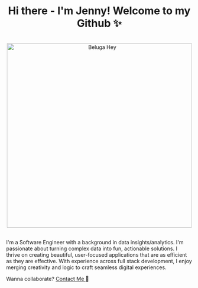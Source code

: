<h1 align="center" >Hi there - I'm Jenny! Welcome to my Github ✨ </h1> 
<br>
<div align="center">
  <img src="https://i.giphy.com/media/v1.Y2lkPTc5MGI3NjExaGhzb2RoN21zdTFhMmRueWJjd3M0Y3phcmo1MGJpZzhxdzViZzc1aSZlcD12MV9pbnRlcm5hbF9naWZfYnlfaWQmY3Q9Zw/FaKV1cVKlVRxC/giphy.gif" alt="Beluga Hey" width="500">
</div>

<br>

<p>
I'm a Software Engineer with a background in data insights/analytics. I'm passionate about turning complex data into fun, actionable solutions. I thrive on creating beautiful, user-focused applications that are as efficient as they are effective. With experience across full stack development, I enjoy merging creativity and logic to craft seamless digital experiences.

Wanna collaborate? <a href="https://www.jennychonyc.com/"> Contact Me </a> 🚀
</p>


<!--
**jennncho/jennncho** is a ✨ _special_ ✨ repository because its `README.md` (this file) appears on your GitHub profile.

Here are some ideas to get you started:

- 🔭 I’m currently working on ...
- 🌱 I’m currently learning ...
- 👯 I’m looking to collaborate on ...
- 🤔 I’m looking for help with ...
- 💬 Ask me about ...
- 📫 How to reach me: ...
- 😄 Pronouns: ...
- ⚡ Fun fact: ...
-->
